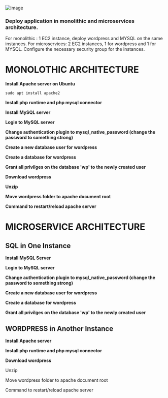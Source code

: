 ![image](https://github.com/saikeshavareddych/TECHPLEMENT/assets/147091730/f15520fd-31f8-4b29-b6ec-78a245d1bd76)

### Deploy application in monolithic and microservices architecture.

For monolithic : 1 EC2 instance, deploy wordpress and MYSQL on the same instances.
For microservices: 2 EC2 instances, 1 for wordpress and 1 for MYSQL.
Configure the necessary security group for the instances.

# MONOLOTHIC ARCHITECTURE

**Install Apache server on Ubuntu**

`sudo apt install apache2`

**Install php runtime and php mysql connector**

**Install MySQL server**

**Login to MySQL server**

**Change authentication plugin to mysql_native_password (change the password to something strong)**

**Create a new database user for wordpress**

**Create a database for wordpress**

**Grant all privilges on the database 'wp' to the newly created user**

**Download wordpress**

**Unzip**

**Move wordpress folder to apache document root**

**Command to restart/reload apache server**

# MICROSERVICE ARCHITECTURE 

## SQL in One Instance

**Install MySQL Server**

**Login to MySQL server**

**Change authentication plugin to mysql_native_password (change the password to something strong)**

**Create a new database user for wordpress**

**Create a database for wordpress**

**Grant all privilges on the database 'wp' to the newly created user**

## WORDPRESS in Another Instance

**Install Apache server**

**Install php runtime and php mysql connector**

**Download wordpress**

Unzip

Move wordpress folder to apache document root

Command to restart/reload apache server
